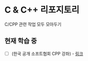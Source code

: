 # C & C++ 리포지토리
C/CPP 관련 작업 모두 모아두기

## 현재 학습 중
- [ ] (한국 공개 소프트협회 CPP 강좌) - [링크](https://github.com/hugoMGSung/works-need-it-from-c-to-cpp/tree/main/basicCPP/oss_olc/)